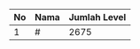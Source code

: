| No | Nama            | Jumlah Level |
|----|-----------------|--------------|
| 1  | #    |    2675        |
